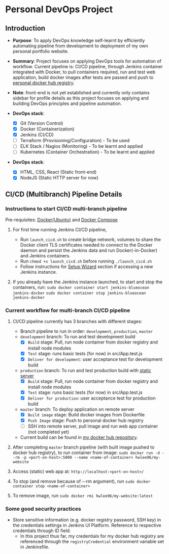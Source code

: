 # Personal DevOps Project

## Introduction

* **Purpose**: To apply DevOps knowledge self-learnt by efficiently automating pipeline from development to deployment of my own personal portfolio website.

* **Summary**: Project focuses on applying DevOps tools for automation of workflow. Current pipeline is: CI/CD pipeline, through Jenkins container integrated with Docker, to pull containers required, run and test web application, build docker images after tests are passed and push to [personal docker hub registry](https://hub.docker.com/repository/docker/hwlee96/my-website).

* **Note**: front-end is not yet established and currently only contains sidebar for profile details as this project focuses on applying and building DevOps principles and pipeline automation. 

* **DevOps stack**:
  - [x] Git (Version Control)
  - [x] Docker (Containerization)
  - [x] Jenkins (CI/CD)
  - [ ] Terraform (Provisioning/Configuration) - To be used
  - [ ] ELK Stack / Nagios (Monitoring) - To be learnt and applied
  - [ ] Kubernetes (Container Orchestration) - To be learnt and applied

* **DevOps stack**:
  - [x] HTML, CSS, React (Static front-end)
  - [x] NodeJS  (Static HTTP server for now)

## CI/CD (Multibranch) Pipeline Details 

### Instructions to start CI/CD multi-branch pipeline
Pre-requisites: [Docker(Ubuntu)](https://docs.docker.com/install/linux/docker-ce/ubuntu/) and [Docker Compose](https://docs.docker.com/compose/install/)

1. For first time running Jenkins CI/CD pipeline, 
    * Run ```launch_cicd.sh``` to create bridge network, volumes to share the Docker client TLS certificates needed to connect to the Docker daemon and persist the Jenkins data  and run Docker(-in-Docker) and Jenkins containers.
    * Run ```chmod +x launch_cicd.sh``` before running ```./launch_cicd.sh```
    * Follow instructions for [Setup Wizard](https://jenkins.io/doc/tutorials/build-a-multibranch-pipeline-project/#setup-wizard) section if accessing a new Jenkins instance. 

2. If you already have the Jenkins instance launched, to start and stop the containers, run: 
    ```sudo docker container start jenkins-blueocean jenkins-docker```
    ```sudo docker container stop jenkins-blueocean jenkins-docker```

### Current workflow for multi-branch CI/CD pipeline
1. CI/CD pipeline currently has 3 branches with different stages:
    * Branch pipeline to run in order: ```development```, ```production```, ```master```
    * ```development``` branch: To run and test development build 
      - [x] ```Build``` stage: Pull, run node container from docker registry and install node modules
      - [x] ```Test``` stage: runs basic tests (for now) in src/App.test.js 
      - [x] ```Deliver for development```: user acceptance test for development build
    * ```production``` branch: To run and test production build with [static server](https://github.com/zeit/serve)
        - [x] ```Build``` stage: Pull, run node container from docker registry and install node modules
      - [x] ```Test``` stage: runs basic tests (for now) in src/App.test.js 
      - [x] ```Deliver for production```: user acceptance test for production build
    * ```master``` branch: To deploy application on remote server
      - [x] ```Build image``` stage: Build docker images from Dockerfile
      - [x] ```Push Image``` stage: Push to personal docker hub registry 
      - [ ] SSH into remote server, pull image and run web app container (not completed yet)
    * Current build can be found in [my docker hub repository](https://hub.docker.com/repository/docker/hwlee96/my-website).

2. After completing ```master``` branch pipeline (with built image pushed to docker hub registry), to run container from image: 
  ```sudo docker run -d --rm -p <port-on-host>:5000 --name <name-of-container> hwlee96/my-website```

3. Access (static) web app at: 
  ```http://localhost:<port-on-host>/```

4. To stop (and remove because of --rm argument), run 
  ```sudo docker container stop <name-of-container>```

5. To remove image, run 
  ```sudo docker rmi hwlee96/my-website:latest```

### Some good security practices
* Store sensitive information (e.g. docker registry password, SSH key) in the credentials settings in Jenkins UI Platform. Reference to respective credentials through ID field.
  * In this project thus far, my credentials for my docker hub registry are referenced through the ```registryCredential``` environment variable set in Jenkinsfile.
